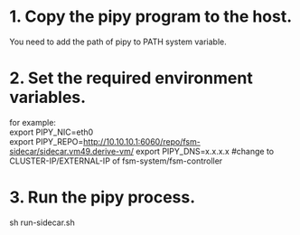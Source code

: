 # 1. Copy the pipy program to the host.  
You need to add the path of pipy to PATH system variable.

# 2. Set the required environment variables.  
for example:    
export PIPY_NIC=eth0  
export PIPY_REPO=http://10.10.10.1:6060/repo/fsm-sidecar/sidecar.vm49.derive-vm/
export PIPY_DNS=x.x.x.x #change to CLUSTER-IP/EXTERNAL-IP of fsm-system/fsm-controller

# 3. Run the pipy process.
sh run-sidecar.sh
